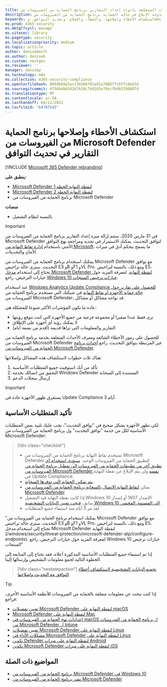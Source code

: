 ```yaml
---
title: استكشاف المشكلات المتعلقة بأدوات إعداد التقارير برنامج الحماية من الفيروسات من Microsoft Defender وإصلاحها
description: تحديد المشاكل الشائعة وحلها عند محاولة الإبلاغ في حالة الحماية برنامج الحماية من الفيروسات من Microsoft Defender في Update Compliance
keywords: استكشاف الأخطاء وإصلاحها، والخطأ، والإصلاح، وتحديث التوافق، وoms، والمراقبة، وتقرير، برنامج الحماية من الفيروسات من Microsoft Defender
ms.prod: m365-security
ms.mktglfcycl: manage
ms.sitesec: library
ms.pagetype: security
ms.localizationpriority: medium
ms.topic: article
author: denisebmsft
ms.author: deniseb
ms.custom: nextgen
ms.reviewer: ''
manager: dansimp
ms.technology: mde
ms.collection: m365-security-compliance
ms.openlocfilehash: 8059668e5ac13b506f91a91a7088ffc6ffc0e63d
ms.sourcegitcommit: 4f56b4b034267b28c7dd165e78ecfb4b5390087d
ms.translationtype: MT
ms.contentlocale: ar-SA
ms.lasthandoff: 04/12/2022
ms.locfileid: "64787545"
---
```

# <a name="troubleshoot-microsoft-defender-antivirus-reporting-in-update-compliance"></a>استكشاف الأخطاء وإصلاحها برنامج الحماية من الفيروسات من Microsoft Defender التقارير في تحديث التوافق

[!INCLUDE [Microsoft 365 Defender rebranding](../../includes/microsoft-defender.md)]


**ينطبق على:**
- [Microsoft Defender لنقطة النهاية الخطة 1](https://go.microsoft.com/fwlink/p/?linkid=2154037)
- [Microsoft Defender لنقطة النهاية الخطة 2](https://go.microsoft.com/fwlink/p/?linkid=2154037)
- برنامج الحماية من الفيروسات من Microsoft Defender

**منصات**
- بالنسبة لنظام التشغيل

> [!IMPORTANT]
> في 31 مارس 2020، ستتم إزالة ميزة إعداد التقارير برنامج الحماية من الفيروسات من Microsoft Defender لتوافق التحديث. يمكنك الاستمرار في تحديد ومراجعة نهج التوافق الأمني باستخدام [إدارة نقاط النهاية من Microsoft](https://www.microsoft.com/microsoft-365/microsoft-endpoint-manager)، ما يسمح بتحكم أدق في ميزات الأمان والتحديثات.

يمكنك استخدام برنامج الحماية من الفيروسات من Microsoft Defender مع توافق التحديث. سترى حالة تراخيص E3 وB وF1 وVL Pro. ومع ذلك، بالنسبة لتراخيص E5، تحتاج إلى استخدام [مدخل Microsoft Defender لنقطة النهاية](/windows/security/threat-protection/microsoft-defender-atp/configure-endpoints). لمعرفة المزيد حول خيارات الترخيص، راجع [Windows 10 خيارات ترخيص المنتجات](https://www.microsoft.com/licensing/product-licensing/windows10.aspx).

عند استخدام [Windows Analytics Update Compliance للحصول على تقارير حول حالة حماية الأجهزة أو نقاط النهاية](/windows/deployment/update/update-compliance-using#wdav-assessment) في شبكتك التي تستخدم برنامج الحماية من الفيروسات من Microsoft Defender، قد تواجه مشاكل أو مشاكل.

عادة ما تكون المؤشرات الأكثر شيوعا للمشكلة هي:

- ترى فقط عددا صغيرا أو مجموعة فرعية من جميع الأجهزة التي كنت تتوقع رؤيتها
- لا يمكنك رؤية أي أجهزة على الإطلاق
- التقارير والمعلومات التي تراها قديمة (أقدم من بضعة أيام)

للحصول على رموز الأخطاء الشائعة ومعرف الأحداث المتعلقة بخدمة برنامج الحماية من الفيروسات من Microsoft Defender غير المرتبطة بتوافق التحديث، راجع [أحداث برنامج الحماية من الفيروسات من Microsoft Defender](troubleshoot-microsoft-defender-antivirus.md).

هناك ثلاث خطوات لاستكشاف هذه المشاكل وإصلاحها:

1. تأكد من أنك استوفيت جميع المتطلبات الأساسية
2. التحقق من اتصالك بخدمة Windows Defender المستندة إلى السحابة
3. إرسال سجلات الدعم

> [!IMPORTANT]
> يستغرق ظهور الأجهزة عادة في Update Compliance 3 أيام.

## <a name="confirm-prerequisites"></a>تأكيد المتطلبات الأساسية

لكي تظهر الأجهزة بشكل صحيح في "توافق التحديث"، يجب عليك تلبية بعض المتطلبات الأساسية لكل من خدمة "توافق التحديث" ول برنامج الحماية من الفيروسات من Microsoft Defender:

>[!div class="checklist"]
>
> - تستخدم نقاط النهاية برنامج الحماية من الفيروسات من Microsoft Defender كتطبيق الحماية من الفيروسات الوحيد. [سيؤدي استخدام أي تطبيق آخر من تطبيقات الحماية من الفيروسات إلى تعطيل برنامج الحماية من الفيروسات من Microsoft Defender نفسه](microsoft-defender-antivirus-compatibility.md) ولن يتم الإبلاغ عن نقطة النهاية في Update Compliance.
> - [يتم تمكين الحماية التي توفرها السحابة](enable-cloud-protection-microsoft-defender-antivirus.md).
> - يمكن [لنقاط النهاية الاتصال بالسحابة برنامج الحماية من الفيروسات من Microsoft Defender](configure-network-connections-microsoft-defender-antivirus.md#validate-connections-between-your-network-and-the-cloud)
> - إذا كانت نقطة النهاية قيد التشغيل Windows 10 الإصدار 1607 أو إصدار سابق، [فيجب تعيين البيانات التشخيصية Windows 10 إلى المستوى المحسن](/windows/configuration/configure-windows-diagnostic-data-in-your-organization#enhanced-level).
> - لقد مر 3 أيام منذ استيفاء جميع المتطلبات

"يمكنك استخدام برنامج الحماية من الفيروسات من Microsoft Defender مع توافق التحديث. سترى حالة تراخيص E3 وB وF1 وVL Pro. ومع ذلك، بالنسبة لتراخيص E5، تحتاج إلى استخدام مدخل Microsoft Defender لنقطة النهاية (/windows/security/threat-protection/microsoft-defender-atp/configure-endpoints). لمعرفة المزيد حول خيارات الترخيص، راجع Windows 10 خيارات ترخيص المنتجات"

إذا تم استيفاء جميع المتطلبات الأساسية المذكورة أعلاه، فقد تحتاج إلى المتابعة إلى الخطوة التالية لجمع معلومات التشخيص وإرسالها إلينا.

> [!div class="nextstepaction"]
> [تجميع البيانات التشخيصية لاستكشاف أخطاء التوافق مع التحديث وإصلاحها](collect-diagnostic-data.md)

> [!TIP]
> إذا كنت تبحث عن معلومات متعلقة بالحماية من الفيروسات للأنظمة الأساسية الأخرى، فراجع:
> - [تعيين تفضيلات Microsoft Defender لنقطة النهاية على macOS](mac-preferences.md)
> - [Microsoft Defender لنقطة النهاية على Mac](microsoft-defender-endpoint-mac.md)
> - [إعدادات نهج الحماية من الفيروسات في macOS ل برنامج الحماية من الفيروسات من Microsoft Defender ل Intune](/mem/intune/protect/antivirus-microsoft-defender-settings-macos)
> - [تعيين تفضيلات Microsoft Defender لنقطة النهاية على Linux](linux-preferences.md)
> - [مشكلات الأداء في Microsoft Defender لنقطة النهاية على Linux](microsoft-defender-endpoint-linux.md)
> - [تكوين Defender لنقطة النهاية على ميزات Android](android-configure.md)
> - [تكوين Microsoft Defender لنقطة النهاية على ميزات iOS](ios-configure-features.md)

## <a name="related-topics"></a>المواضيع ذات الصلة

- [برنامج الحماية من الفيروسات من Microsoft Defender في Windows 10](microsoft-defender-antivirus-in-windows-10.md)
- [نشر برنامج الحماية من الفيروسات من Microsoft Defender](deploy-manage-report-microsoft-defender-antivirus.md)
